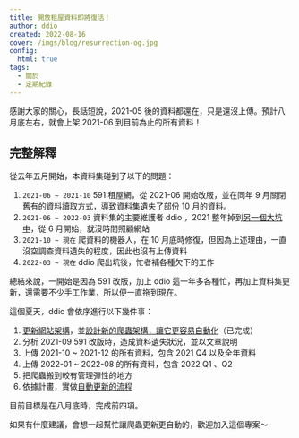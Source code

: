 ```yaml
---
title: 開放租屋資料即將復活！
author: ddio
created: 2022-08-16
cover: /imgs/blog/resurrection-og.jpg
config: 
  html: true
tags:
  - 關於
  - 定期紀錄
---
```


感謝大家的關心，長話短說，2021-05 後的資料都還在，只是還沒上傳。預計八月底左右，就會上架 2021-06 到目前為止的所有資料！

<!--more-->

## 完整解釋

從去年五月開始，本資料集碰到了以下的問題：

1. `2021-06 ~ 2021-10` 591 租屋網，從 2021-06 開始改版，並在同年 9 月關閉舊有的資料讀取方式，導致資料集遺失了部份 10 月的資料。
2. `2021-06 ~ 2022-03` 資料集的主要維護者 ddio ，2021 整年掉到[另一個大坑中](https://g0v.hackmd.io/@ddio/corent)，從 6 月開始，就沒時間照顧網站
3. `2021-10 ~ 現在` 爬資料的機器人，在 10 月底時修復，但因為上述理由，一直沒空調查資料遺失的程度，因此也沒有上傳資料
4. `2022-03 ~ 現在` ddio 爬出坑後，忙者補各種欠下的工作

總結來說，一開始是因為 591 改版，加上 ddio 這一年多各種忙，再加上資料集更新，還需要不少手工作業，所以便一直拖到現在。

這個夏天，ddio 會依序進行以下幾件事：

1. [更新網站架構](https://github.com/g0v/tw-rental-house-data/issues/115)，並[設計新的爬蟲架構，讓它更容易自動化](https://github.com/g0v/tw-rental-house-data/issues/47)（已完成）
2. 分析 2021-09 591 改版時，造成資料遺失狀況，並以文章說明
3. 上傳 2021-10 ~ 2021-12 的所有資料，包含 2021 Q4 以及全年資料
4. 上傳 2022-01 ~ 2022-08 的所有資料，包含 2022 Q1 、Q2
5. 把爬蟲搬到較有管理彈性的地方
6. 依據計畫，實做[自動更新的流程](https://github.com/g0v/tw-rental-house-data/issues/47)

目前目標是在八月底時，完成前四項。

如果有什麼建議，會想一起幫忙讓爬蟲更新更自動的，歡迎加入這個專案～
